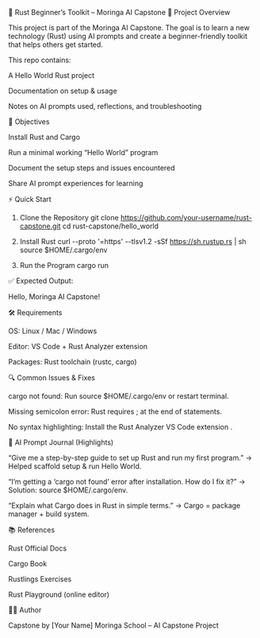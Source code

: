 🦀 Rust Beginner’s Toolkit – Moringa AI Capstone
📌 Project Overview

This project is part of the Moringa AI Capstone. The goal is to learn a new technology (Rust) using AI prompts and create a beginner-friendly toolkit that helps others get started.

This repo contains:

A Hello World Rust project

Documentation on setup & usage

Notes on AI prompts used, reflections, and troubleshooting

🎯 Objectives

Install Rust and Cargo

Run a minimal working “Hello World” program

Document the setup steps and issues encountered

Share AI prompt experiences for learning

⚡ Quick Start
1. Clone the Repository
git clone https://github.com/your-username/rust-capstone.git
cd rust-capstone/hello_world

2. Install Rust
curl --proto '=https' --tlsv1.2 -sSf https://sh.rustup.rs | sh
source $HOME/.cargo/env

3. Run the Program
cargo run


✅ Expected Output:

Hello, Moringa AI Capstone!

🛠️ Requirements

OS: Linux / Mac / Windows

Editor: VS Code + Rust Analyzer extension

Packages: Rust toolchain (rustc, cargo)

🔍 Common Issues & Fixes

cargo not found: Run source $HOME/.cargo/env or restart terminal.

Missing semicolon error: Rust requires ; at the end of statements.

No syntax highlighting: Install the Rust Analyzer VS Code extension
.

📓 AI Prompt Journal (Highlights)

“Give me a step-by-step guide to set up Rust and run my first program.”
→ Helped scaffold setup & run Hello World.

“I’m getting a ‘cargo not found’ error after installation. How do I fix it?”
→ Solution: source $HOME/.cargo/env.

“Explain what Cargo does in Rust in simple terms.”
→ Cargo = package manager + build system.

📚 References

Rust Official Docs

Cargo Book

Rustlings Exercises

Rust Playground (online editor)

👩‍💻 Author

Capstone by [Your Name]
Moringa School – AI Capstone Project
